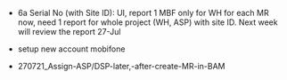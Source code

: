  - 6a	Serial No (with Site ID): UI, report	1		MBF	only for WH for each MR now, need 1 report for whole project (WH, ASP) with site ID. Next week will review the report	27-Jul

 - setup new account mobifone 
 
 - 270721_Assign-ASP/DSP-later,-after-create-MR-in-BAM
